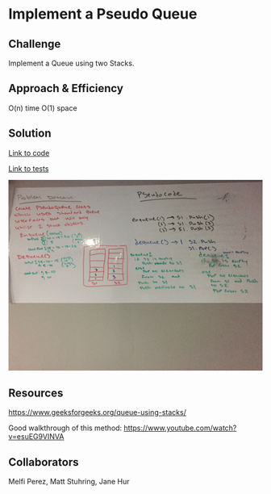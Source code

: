 # Implement a Pseudo Queue

## Challenge

Implement a Queue using two Stacks.

## Approach & Efficiency

O(n) time
O(1) space

## Solution

[Link to code](../code401challenges/src/main/java/code401challenges/stacksandqueues/PseudoQueue.java)

[Link to tests](../code401challenges/src/test/java/code401challenges/stacksandqueues/PseudoQueueTest.java)

![Image of Whiteboard Shift Insert Array](https://github.com/rnmessick/data-structures-and-algorithms/blob/master/assets/pseudoQueue.jpg)

## Resources

https://www.geeksforgeeks.org/queue-using-stacks/

Good walkthrough of this method:
https://www.youtube.com/watch?v=esuEG9VINVA

## Collaborators

Melfi Perez, Matt Stuhring, Jane Hur
